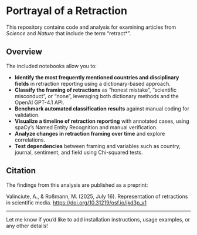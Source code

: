 # Portrayal of a Retraction

This repository contains code and analysis for examining articles from *Science* and *Nature* that include the term “retract*”.

## Overview

The included notebooks allow you to:

- **Identify the most frequently mentioned countries and disciplinary fields** in retraction reporting using a dictionary-based approach.
- **Classify the framing of retractions** as “honest mistake”, “scientific misconduct”, or “none”, leveraging both dictionary methods and the OpenAI GPT-4.1 API.
- **Benchmark automated classification results** against manual coding for validation.
- **Visualize a timeline of retraction reporting** with annotated cases, using spaCy’s Named Entity Recognition and manual verification.
- **Analyze changes in retraction framing over time** and explore correlations.
- **Test dependencies** between framing and variables such as country, journal, sentiment, and field using Chi-squared tests.

## Citation

The findings from this analysis are published as a preprint:

Valinciute, A., & Roßmann, M. (2025, July 16). Representation of retractions in scientific media. https://doi.org/10.31219/osf.io/jkd3p_v1

---

Let me know if you’d like to add installation instructions, usage examples, or any other details!
